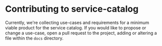 # Contributing to service-catalog

Currently, we're collecting use-cases and requirements for a minimum viable
product for the service catalog.  If you would like to propose or change a
use-case, open a pull request to the project, adding or altering a file within
the `docs` directory.
